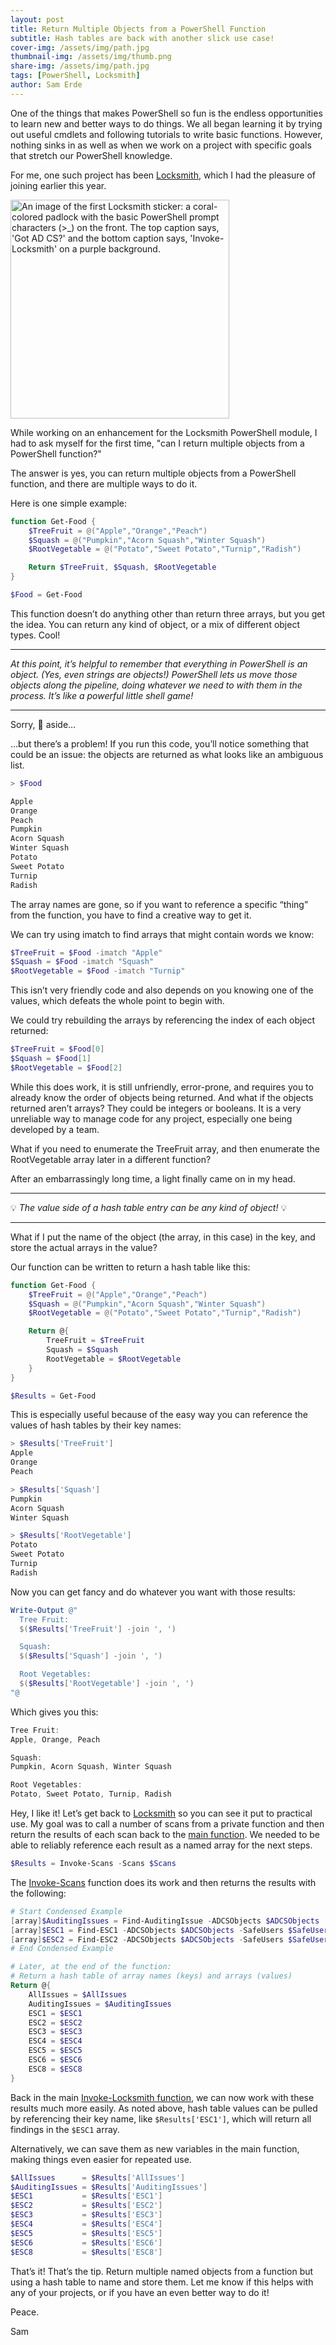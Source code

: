 ```yaml
---
layout: post
title: Return Multiple Objects from a PowerShell Function
subtitle: Hash tables are back with another slick use case!
cover-img: /assets/img/path.jpg
thumbnail-img: /assets/img/thumb.png
share-img: /assets/img/path.jpg
tags: [PowerShell, Locksmith]
author: Sam Erde
---
```


One of the things that makes PowerShell so fun is the endless opportunities to learn new and better ways to do things. We all began learning it by trying out useful cmdlets and following tutorials to write basic functions. However, nothing sinks in as well as when we work on a project with specific goals that stretch our PowerShell knowledge.

For me, one such project has been [Locksmith](https://github.com/trimarcjake/locksmith), which I had the pleasure of joining earlier this year.

<img src="/assets/img/locksmith.jpg" alt="An image of the first Locksmith sticker: a coral-colored padlock with the basic PowerShell prompt characters (>_) on the front. The top caption says, 'Got AD CS?' and the bottom caption says, 'Invoke-Locksmith' on a purple background." style="height: 350px; width: 350px;"/>

While working on an enhancement for the Locksmith PowerShell module, I had to ask myself for the first time, "can I return multiple objects from a PowerShell function?"

The answer is yes, you can return multiple objects from a PowerShell function, and there are multiple ways to do it.

Here is one simple example:

```powershell
function Get-Food {
    $TreeFruit = @("Apple","Orange","Peach")
    $Squash = @("Pumpkin","Acorn Squash","Winter Squash")
    $RootVegetable = @("Potato","Sweet Potato","Turnip","Radish")

    Return $TreeFruit, $Squash, $RootVegetable
}

$Food = Get-Food
```

This function doesn’t do anything other than return three arrays, but you get the idea. You can return any kind of object, or a mix of different object types. Cool!

---

*At this point, it’s helpful to remember that everything in PowerShell is an object. (Yes, even strings are objects!) PowerShell lets us move those objects along the pipeline, doing whatever we need to with them in the process. It’s like a powerful little shell game!*

---

Sorry, :drum: aside…

…but there’s a problem! If you run this code, you’ll notice something that could be an issue: the objects are returned as what looks like an ambiguous list.

```powershell
> $Food

Apple
Orange
Peach
Pumpkin
Acorn Squash
Winter Squash
Potato
Sweet Potato
Turnip
Radish
```

The array names are gone, so if you want to reference a specific “thing” from the function, you have to find a creative way to get it.

We can try using imatch to find arrays that might contain words we know:

```powershell
$TreeFruit = $Food -imatch "Apple"
$Squash = $Food -imatch "Squash"
$RootVegetable = $Food -imatch "Turnip"
```

This isn’t very friendly code and also depends on you knowing one of the values, which defeats the whole point to begin with.

We could try rebuilding the arrays by referencing the index of each object returned:

```powershell
$TreeFruit = $Food[0]
$Squash = $Food[1]
$RootVegetable = $Food[2]
```

While this does work, it is still unfriendly, error-prone, and requires you to already know the order of objects being returned. And what if the objects returned aren’t arrays? They could be integers or booleans. It is a very unreliable way to manage code for any project, especially one being developed by a team.

What if you need to enumerate the TreeFruit array, and then enumerate the RootVegetable array later in a different function?

After an embarrassingly long time, a light finally came on in my head. 

---

:bulb: *The value side of a hash table entry can be any kind of object!* :bulb:

---

What if I put the name of the object (the array, in this case) in the key, and store the actual arrays in the value?

Our function can be written to return a hash table like this:

```powershell
function Get-Food {
    $TreeFruit = @("Apple","Orange","Peach")
    $Squash = @("Pumpkin","Acorn Squash","Winter Squash")
    $RootVegetable = @("Potato","Sweet Potato","Turnip","Radish")

    Return @{
        TreeFruit = $TreeFruit
        Squash = $Squash
        RootVegetable = $RootVegetable
    }
}

$Results = Get-Food
```

This is especially useful because of the easy way you can reference the values of hash tables by their key names:

```powershell
> $Results['TreeFruit']
Apple
Orange
Peach

> $Results['Squash']   
Pumpkin
Acorn Squash
Winter Squash

> $Results['RootVegetable']
Potato
Sweet Potato
Turnip
Radish
```

Now you can get fancy and do whatever you want with those results:

```powershell
Write-Output @"
  Tree Fruit:
  $($Results['TreeFruit'] -join ', ')

  Squash:
  $($Results['Squash'] -join ', ')

  Root Vegetables:
  $($Results['RootVegetable'] -join ', ')
"@
```

Which gives you this:

```powershell
Tree Fruit:
Apple, Orange, Peach

Squash:
Pumpkin, Acorn Squash, Winter Squash

Root Vegetables:
Potato, Sweet Potato, Turnip, Radish
```

Hey, I like it! Let’s get back to [Locksmith](https://github.com/trimarcjake/locksmith) so you can see it put to practical use. My goal was to call a number of scans from a private function and then return the results of each scan back to the [main function](https://github.com/TrimarcJake/Locksmith/blob/2d54c5b1171f4a8c392e0b21a3a00eb7dd258149/Public/Invoke-Locksmith.ps1#L191). We needed to be able to reliably reference each result as a named array for the next steps.

```powershell
$Results = Invoke-Scans -Scans $Scans
```

The [Invoke-Scans](https://github.com/TrimarcJake/Locksmith/blob/main/Private/Invoke-Scans.ps1) function does its work and then returns the results with the following:

```powershell
# Start Condensed Example
[array]$AuditingIssues = Find-AuditingIssue -ADCSObjects $ADCSObjects
[array]$ESC1 = Find-ESC1 -ADCSObjects $ADCSObjects -SafeUsers $SafeUsers
[array]$ESC2 = Find-ESC2 -ADCSObjects $ADCSObjects -SafeUsers $SafeUsers
# End Condensed Example

# Later, at the end of the function: 
# Return a hash table of array names (keys) and arrays (values)
Return @{
    AllIssues = $AllIssues
    AuditingIssues = $AuditingIssues
    ESC1 = $ESC1
    ESC2 = $ESC2
    ESC3 = $ESC3
    ESC4 = $ESC4
    ESC5 = $ESC5
    ESC6 = $ESC6
    ESC8 = $ESC8
}
```

Back in the main [Invoke-Locksmith function](https://github.com/TrimarcJake/Locksmith/blob/2d54c5b1171f4a8c392e0b21a3a00eb7dd258149/Public/Invoke-Locksmith.ps1#L192), we can now work with these results much more easily. As noted above, hash table values can be pulled by referencing their key name, like `$Results['ESC1']`, which will return all findings in the `$ESC1` array.

Alternatively, we can save them as new variables in the main function, making things even easier for repeated use.

```powershell
$AllIssues      = $Results['AllIssues']
$AuditingIssues = $Results['AuditingIssues']
$ESC1           = $Results['ESC1']
$ESC2           = $Results['ESC2']
$ESC3           = $Results['ESC3']
$ESC4           = $Results['ESC4']
$ESC5           = $Results['ESC5']
$ESC6           = $Results['ESC6']
$ESC8           = $Results['ESC8']
```

That’s it! That’s the tip. Return multiple named objects from a function but using a hash table to name and store them. Let me know if this helps with any of your projects, or if you have an even better way to do it!

Peace.

Sam
